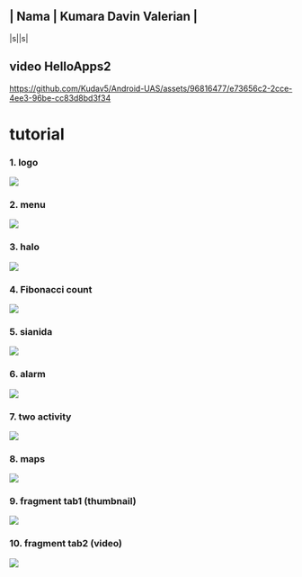 | Nama | Kumara Davin Valerian |
----------------------------
|s||s|


## video HelloApps2
https://github.com/Kudav5/Android-UAS/assets/96816477/e73656c2-2cce-4ee3-96be-cc83d8bd3f34

# tutorial
### 1. logo
![](fau/logo.png)
### 2. menu
![](fau/menu.png)
### 3. halo
![](fau/halo.png)
### 4. Fibonacci count
![](fau/count.png)
### 5. sianida
![](fau/sianida.png)
### 6. alarm
![](fau/alarm.png)
### 7. two activity
![](fau/2aktif.png)
### 8. maps
![](fau/maps.jpg)
### 9. fragment tab1 (thumbnail)
![](fau/fragment%20tab.png)
### 10. fragment tab2 (video)
![](fau/fragment%20tab%20video.png)
